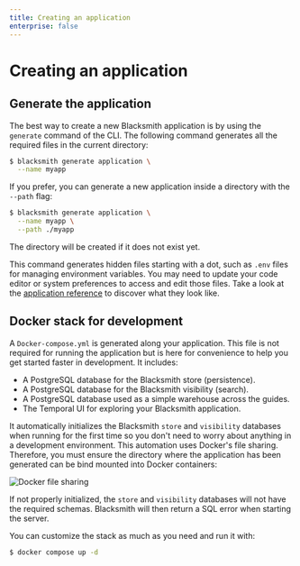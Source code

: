 ```yaml
---
title: Creating an application
enterprise: false
---
```


# Creating an application

## Generate the application

The best way to create a new Blacksmith application is by using the `generate`
command of the CLI. The following command generates all the required files in the
current directory:
```bash
$ blacksmith generate application \
  --name myapp
```

If you prefer, you can generate a new application inside a directory with the
`--path` flag:
```bash
$ blacksmith generate application \
  --name myapp \
  --path ./myapp
```

The directory will be created if it does not exist yet.

This command generates hidden files starting with a dot, such as `.env` files
for managing environment variables. You may need to update your code editor or
system preferences to access and edit those files. Take a look at the [application
reference](/blacksmith/tour) to discover what they look like.

## Docker stack for development

A `Docker-compose.yml` is generated along your application. This file is not
required for running the application but is here for convenience to help you get
started faster in development. It includes:
- A PostgreSQL database for the Blacksmith store (persistence).
- A PostgreSQL database for the Blacksmith visibility (search).
- A PostgreSQL database used as a simple warehouse across the guides.
- The Temporal UI for exploring your Blacksmith application.

It automatically initializes the Blacksmith `store` and `visibility` databases
when running for the first time so you don't need to worry about anything in a
development environment. This automation uses Docker's file sharing. Therefore,
you must  ensure the directory where the application has been generated can be
bind mounted into Docker containers:

![Docker file sharing](/images/blacksmith/docker-sharing.png)

If not properly initialized, the `store` and `visibility` databases will not have
the required schemas. Blacksmith will then return a SQL error when starting the
server.

You can customize the stack as much as you need and run it with:
```bash
$ docker compose up -d
```
